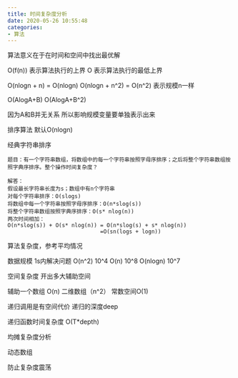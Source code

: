```yaml
---
title: 时间复杂度分析
date: 2020-05-26 10:55:48
categories:
- 算法
---
```

算法意义在于在时间和空间中找出最优解

O(f(n)) 表示算法执行的上界
O 表示算法执行的最低上界

O(nlogn + n) = O(nlogn)
O(nlogn + n^2) = O(n^2)
表示规模n一样

O(AlogA+B)
O(AlogA+B^2) 

因为A和B并无关系 所以影响规模变量要单独表示出来

排序算法 默认O(nlogn)

经典字符串排序
```
题目：有一个字符串数组，将数组中的每一个字符串按照字母序排序；之后将整个字符串数组按照字典序排序。整个操作时间复杂度？

解答：
假设最长字符串长度为s；数组中有n个字符串
对每个字符串排序：O(slogs)
将数组中每一个字符串按照字母序排序：O(n*slog(s))
将整个字符串数组按照字典序排序：O(s* nlog(n))
两次时间相加：
O(n*slog(s)) + O(s* nlog(n)) = O(n*slog(s) + s* nlog(n))
                             =O(sn(logs + logn))

```

算法复杂度，参考平均情况

数据规模
1s内解决问题
O(n^2)  10^4
O(n)      10^8
O(nlogn)  10^7

空间复杂度
开出多大辅助空间

辅助一个数组 O(n)
二维数组（n^2）
常数空间O(1)

递归调用是有空间代价
递归的深度deep

递归函数时间复杂度
O(T*depth) 

均摊复杂度分析

动态数组

防止复杂度震荡
